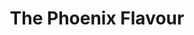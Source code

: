 ---
title: "The Phoenix Flavour"
linkTitle: "The Phoenix Flavour"
weight: 5
menu:
  main:
    weight: 5
---